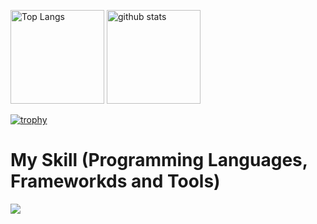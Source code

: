 <p align="left">
  <img alt="Top Langs" height="150px" src="https://github-readme-stats.vercel.app/api/top-langs/?username=daichi0812&theme=tokyonight" />
  <img alt="github stats" height="150px" src="https://github-readme-stats.vercel.app/api?username=daichi0812&theme=tokyonight&show_icons=true" />
</p>

[![trophy](https://github-profile-trophy.vercel.app/?username=daichi0812&theme=tokyonight&colum=7)](https://github.com/ryo-ma/github-progfile-trophy)

# My Skill (Programming Languages, Frameworkds and Tools)
<img src="https://skillicons.dev/icons?i=html,css,js,java,c++,python,github,vscode,discord" /><br/><br />
